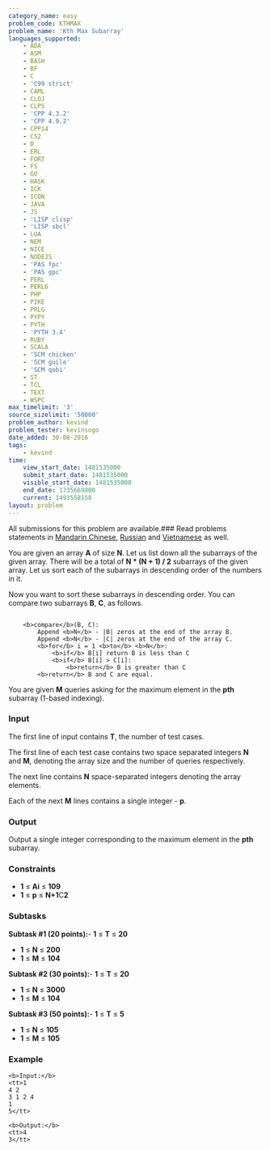 ```yaml
---
category_name: easy
problem_code: KTHMAX
problem_name: 'Kth Max Subarray'
languages_supported:
    - ADA
    - ASM
    - BASH
    - BF
    - C
    - 'C99 strict'
    - CAML
    - CLOJ
    - CLPS
    - 'CPP 4.3.2'
    - 'CPP 4.9.2'
    - CPP14
    - CS2
    - D
    - ERL
    - FORT
    - FS
    - GO
    - HASK
    - ICK
    - ICON
    - JAVA
    - JS
    - 'LISP clisp'
    - 'LISP sbcl'
    - LUA
    - NEM
    - NICE
    - NODEJS
    - 'PAS fpc'
    - 'PAS gpc'
    - PERL
    - PERL6
    - PHP
    - PIKE
    - PRLG
    - PYPY
    - PYTH
    - 'PYTH 3.4'
    - RUBY
    - SCALA
    - 'SCM chicken'
    - 'SCM guile'
    - 'SCM qobi'
    - ST
    - TCL
    - TEXT
    - WSPC
max_timelimit: '3'
source_sizelimit: '50000'
problem_author: kevind
problem_tester: kevinsogo
date_added: 30-08-2016
tags:
    - kevind
time:
    view_start_date: 1481535000
    submit_start_date: 1481535000
    visible_start_date: 1481535000
    end_date: 1735669800
    current: 1493558158
layout: problem
---
```

All submissions for this problem are available.###  Read problems statements in [Mandarin Chinese](http://www.codechef.com/download/translated/DEC16/mandarin/KTHMAX.pdf), [Russian](http://www.codechef.com/download/translated/DEC16/russian/KTHMAX.pdf) and [Vietnamese](http://www.codechef.com/download/translated/DEC16/vietnamese/KTHMAX.pdf) as well.

 You are given an array **A** of size **N**. Let us list down all the subarrays of the given array. There will be a total of **N \* (N + 1) / 2** subarrays of the given array. Let us sort each of the subarrays in descending order of the numbers in it.

Now you want to sort these subarrays in descending order. You can compare two subarrays **B**, **C**, as follows.


```

    <b>compare</b>(B, C):
        Append <b>N</b> - |B| zeros at the end of the array B.
        Append <b>N</b> - |C| zeros at the end of the array C.
        <b>for</b> i = 1 <b>to</b> <b>N</b>:
            <b>if</b> B[i] return B is less than C
            <b>if</b> B[i] > C[i]:
                <b>return</b> B is greater than C
        <b>return</b> B and C are equal.

```
You are given **M** queries asking for the maximum element in the **pth** subarray (1-based indexing).

### Input

The first line of input contains **T**, the number of test cases.

The first line of each test case contains two space separated integers **N** and **M**, denoting the array size and the number of queries respectively.

The next line contains **N** space-separated integers denoting the array elements.

Each of the next **M** lines contains a single integer - **p**.

### Output

Output a single integer corresponding to the maximum element in the **pth** subarray.

### Constraints

- **1** ≤ **Ai** ≤ **109**
- **1** ≤ **p** ≤ ****N+1****C****2****

### Subtasks

**Subtask #1 (20 points):**- **1** ≤ **T** ≤ **20**
- **1** ≤ **N** ≤ **200**
- **1** ≤ **M** ≤ **104**

**Subtask #2 (30 points):**- **1** ≤ **T** ≤ **20**
- **1** ≤ **N** ≤ **3000**
- **1** ≤ **M** ≤ **104**

**Subtask #3 (50 points):**- **1** ≤ **T** ≤ **5**
- **1** ≤ **N** ≤ **105**
- **1** ≤ **M** ≤ **105**

### Example

```
<b>Input:</b>
<tt>1
4 2
3 1 2 4
1
5</tt>

<b>Output:</b>
<tt>4
3</tt>

```